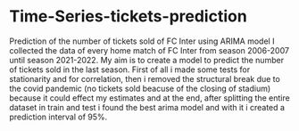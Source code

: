 # Time-Series-tickets-prediction
Prediction of the number of tickets sold of FC Inter using ARIMA model
I collected the data of every home match of FC Inter from season 2006-2007 until season 2021-2022. My aim is to create a model to predict the number of tickets sold in the last season. First of all i made some tests for stationarity and for correlation, then i removed the structural break due to the covid pandemic (no tickets sold beacuse of the closing of stadium) because it could effect my estimates and at the end, after splitting the entire dataset in train and test i found the best arima model and with it i created a prediction interval of 95%. 
